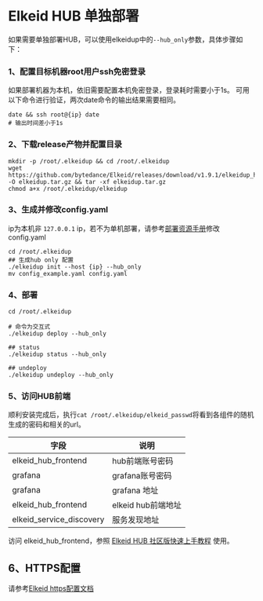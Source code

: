 # Elkeid HUB 单独部署
如果需要单独部署HUB，可以使用elkeidup中的`--hub_only`参数，具体步骤如下：
### 1、配置目标机器root用户ssh免密登录
如果部署机器为本机，依旧需要配置本机免密登录，登录耗时需要小于1s。
可用以下命令进行验证，两次date命令的输出结果需要相同。
```
date && ssh root@{ip} date
# 输出时间差小于1s
```

### 2、下载release产物并配置目录
```
mkdir -p /root/.elkeidup && cd /root/.elkeidup
wget https://github.com/bytedance/Elkeid/releases/download/v1.9.1/elkeidup_hub_v1.9.1.tar.gz -O elkeidup.tar.gz && tar -xf elkeidup.tar.gz
chmod a+x /root/.elkeidup/elkeidup
```
### 3、生成并修改config.yaml
ip为本机非 `127.0.0.1` ip，若不为单机部署，请参考[部署资源手册](./configuration-zh_CN.md)修改config.yaml
```
cd /root/.elkeidup
## 生成hub only 配置
./elkeidup init --host {ip} --hub_only
mv config_example.yaml config.yaml
```
### 4、部署
```
cd /root/.elkeidup

# 命令为交互式
./elkeidup deploy --hub_only

## status
./elkeidup status --hub_only

## undeploy
./elkeidup undeploy --hub_only
```

### 5、访问HUB前端
顺利安装完成后，执行`cat /root/.elkeidup/elkeid_passwd`将看到各组件的随机生成的密码和相关的url。

| 字段                         | 说明               |
| -------------------------- |------------------|
| elkeid_hub_frontend        | hub前端账号密码        |
| grafana        | grafana账号密码      |
| grafana      | grafana 地址       |
| elkeid_hub_frontend      | elkeid hub前端地址   |
| elkeid_service_discovery | 服务发现地址           |

访问 elkeid_hub_frontend，参照 [Elkeid HUB 社区版快速上手教程](https://github.com/bytedance/Elkeid-HUB/blob/main/docs/quick_start/quick_start.md) 使用。

## 6、HTTPS配置
请参考[Elkeid https配置文档](./https_config/https-zh_CN.md)